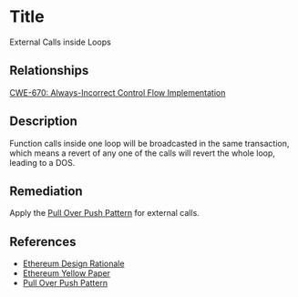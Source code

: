 # Title 
External Calls inside Loops

## Relationships 
[CWE-670: Always-Incorrect Control Flow Implementation](https://cwe.mitre.org/data/definitions/670.html)

## Description 
Function calls inside one loop will be broadcasted in the same transaction, which means a revert of any one of the calls will revert the whole loop, leading to a DOS. 

## Remediation
Apply the [Pull Over Push Pattern](https://fravoll.github.io/solidity-patterns/pull_over_push.html) for external calls.

## References 
* [Ethereum Design Rationale](https://github.com/ethereum/wiki/wiki/Design-Rationale#gas-and-fees)
* [Ethereum Yellow Paper](https://ethereum.github.io/yellowpaper/paper.pdf)
* [Pull Over Push Pattern](https://fravoll.github.io/solidity-patterns/pull_over_push.html)
